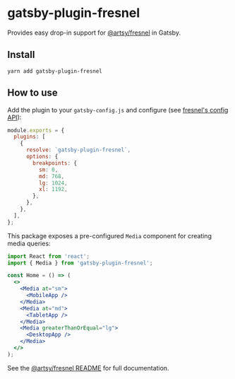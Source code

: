 # gatsby-plugin-fresnel

Provides easy drop-in support for [@artsy/fresnel](https://github.com/artsy/fresnel) in Gatsby.

## Install

```shell
yarn add gatsby-plugin-fresnel
```

## How to use

Add the plugin to your `gatsby-config.js` and configure (see [fresnel's config API](https://github.com/artsy/fresnel#api)):

```js
module.exports = {
  plugins: [
    {
      resolve: `gatsby-plugin-fresnel`,
      options: {
        breakpoints: {
          sm: 0,
          md: 768,
          lg: 1024,
          xl: 1192,
        },
      },
    },
  ],
};
```

This package exposes a pre-configured `Media` component for creating media queries:

```jsx
import React from 'react';
import { Media } from 'gatsby-plugin-fresnel';

const Home = () => (
  <>
    <Media at="sm">
      <MobileApp />
    </Media>
    <Media at="md">
      <TabletApp />
    </Media>
    <Media greaterThanOrEqual="lg">
      <DesktopApp />
    </Media>
  </>
);
```

See the [@artsy/fresnel README](https://github.com/artsy/fresnel) for full documentation.
